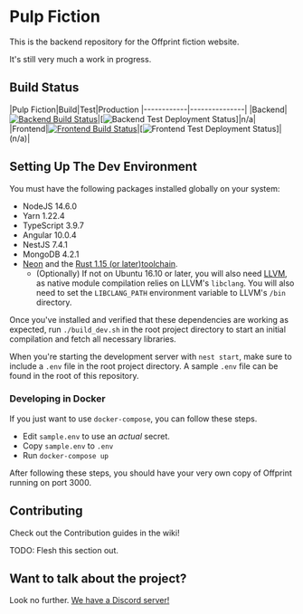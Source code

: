 # Pulp Fiction

This is the backend repository for the Offprint fiction website.

It's still very much a work in progress.

## Build Status
|Pulp Fiction|Build|Test|Production
|------------|---------------|
|Backend|[![Backend Build Status](https://dev.azure.com/offprint-studios/pulp-fiction/_apis/build/status/Backend?branchName=master)](https://dev.azure.com/offprint-studios/pulp-fiction/_build/latest?definitionId=1&branchName=master)|[![Backend Test Deployment Status](https://vsrm.dev.azure.com/offprint-studios/_apis/public/Release/badge/8647fb01-5a91-4b3e-9f6e-0114989a79f0/1/1)]|n/a|
|Frontend|[![Frontend Build Status](https://dev.azure.com/offprint-studios/pulp-fiction/_apis/build/status/Frontend?branchName=master)](https://dev.azure.com/offprint-studios/pulp-fiction/_build/latest?definitionId=2&branchName=master)|[![Frontend Test Deployment Status](https://vsrm.dev.azure.com/offprint-studios/_apis/public/Release/badge/8647fb01-5a91-4b3e-9f6e-0114989a79f0/2/2)]|(n/a)|

## Setting Up The Dev Environment

You must have the following packages installed globally on your system:

* NodeJS 14.6.0
* Yarn 1.22.4
* TypeScript 3.9.7
* Angular 10.0.4
* NestJS 7.4.1
* MongoDB 4.2.1
* [Neon](https://neon-bindings.com/docs/getting-started) and the [Rust 1.15 (or later)toolchain](https://rustup.rs/).
    * (Optionally) If not on Ubuntu 16.10 or later, you will also need [LLVM](https://releases.llvm.org/download.html), as native module compilation relies on LLVM's `libclang`. You will also need to set the `LIBCLANG_PATH` environment variable to LLVM's `/bin` directory.

Once you've installed and verified that these dependencies are working as expected, run `./build_dev.sh` in the root project directory to start an initial compilation and fetch all necessary libraries.

When you're starting the development server with `nest start`, make sure to include a `.env` file in the root project directory. A sample `.env` file can be found in the root of this repository.

### Developing in Docker
If you just want to use `docker-compose`, you can follow these steps.

- Edit `sample.env` to use an *actual* secret.
- Copy `sample.env` to `.env`
- Run `docker-compose up`

After following these steps, you should have your very own copy of Offprint running on port 3000.

## Contributing

Check out the Contribution guides in the wiki!

TODO: Flesh this section out.

## Want to talk about the project?

Look no further. [We have a Discord server!](https://discord.gg/9cnSwfn)
